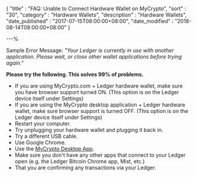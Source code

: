 {
"title"       : "FAQ: Unable to Connect Hardware Wallet on MyCrypto",
"sort"        : "30",
"category"    : "Hardware Wallets",
"description" : "Hardware Wallets",
"date_published" : "2017-07-15T08:00:00+08:00",
"date_modified"  : "2018-08-14T08:00:00+08:00"
}

---%

Sample Error Message: *"Your Ledger is currently in use with another application. Please wait, or close other wallet applications before trying again."*

**Please try the following. This solves 99% of problems.**

*   If you are using MyCrypto.com + Ledger hardware wallet, make sure you have browser support turned ON. (This option is on the Ledger device itself under Settings)
*   If you are using the MyCrypto desktop application + Ledger hardware wallet, make sure browser support is turned OFF. (This option is on the Ledger device itself under Settings)
*   Restart your computer.
*   Try unplugging your hardware wallet and plugging it back in.
*   Try a different USB cable.
*   Use Google Chrome.
*   Use the [MyCrypto Desktop App](https://download.mycrypto.com/).
*   Make sure you don't have any other apps that connect to your Ledger open (e.g. the Ledger Bitcoin Chrome app, Mist, etc.)
*   That you are confirming any transactions via your Ledger.
